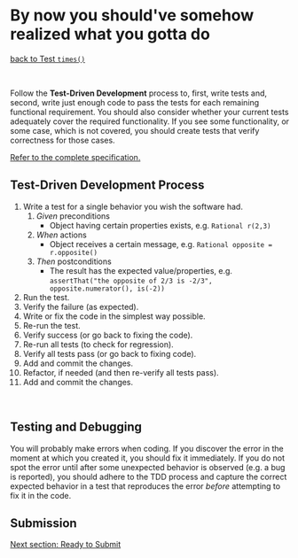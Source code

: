 # By now you should've somehow realized what you gotta do

[back to Test `times()`](test_times.md)

<br/>

Follow the **Test-Driven Development** process to, first, write tests and, second, write just enough code to pass the tests for each remaining functional requirement.  You should also consider whether your current tests adequately cover the required functionality.  If you see some functionality, or some case, which is not covered, you should create tests that verify correctness for those cases.

[Refer to the complete specification.](client_complete_specification.md)

## Test-Driven Development Process

1. Write a test for a single behavior you wish the software had.
   1. *Given* preconditions
      * Object having certain properties exists, e.g. `Rational r(2,3)`
   1. *When* actions
      * Object receives a certain message, e.g. `Rational opposite = r.opposite()`
   1. *Then* postconditions
      * The result has the expected value/properties, e.g. `assertThat("the opposite of 2/3 is -2/3", opposite.numerator(), is(-2))`
1. Run the test.
1. Verify the failure (as expected).
1. Write or fix the code in the simplest way possible.
1. Re-run the test.
1. Verify success (or go back to fixing the code).
1. Re-run all tests (to check for regression).
1. Verify all tests pass (or go back to fixing code).
1. Add and commit the changes.
1. Refactor, if needed (and then re-verify all tests pass).
1. Add and commit the changes.

<br/>

## Testing and Debugging

You will probably make errors when coding.  If you discover the error in the moment at which you created it, you should fix it immediately.  If you do not spot the error until after some unexpected behavior is observed (e.g. a bug is reported), you should adhere to the TDD process and capture the correct expected behavior in a test that reproduces the error *before* attempting to fix it in the code.

## Submission

[Next section: Ready to Submit](submission.md)